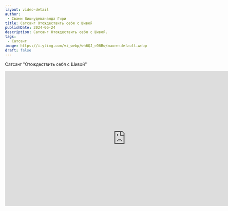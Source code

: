 ```yaml
---
layout: video-detail
author:
 - Свами Вишнудевананда Гири
title: Сатсанг Отождествить себя с Шивой
publishDate: 2024-06-24
description: Сатсанг Отождествить себя с Шивой. 
tags: 
 - Сатсанг
image: https://i.ytimg.com/vi_webp/wh6QJ_eD6Bw/maxresdefault.webp
draft: false
---
```


 Сатсанг "Отождествить себя с Шивой"


 <iframe width="790" height="444" src="https://www.youtube.com/embed/wh6QJ_eD6Bw" frameborder="0" allowfullscreen=""></iframe>